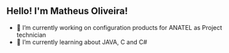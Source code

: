 ## Hello! I'm Matheus Oliveira!

- 🔭 I’m currently working on configuration products for ANATEL as Project technician
- 🌱 I’m currently learning about JAVA, C and C#
